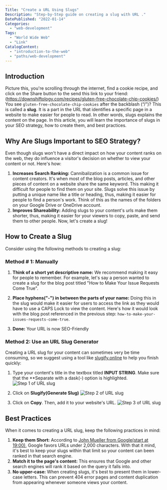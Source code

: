 ```yaml
---
Title: "Create a URL Using Slugs"
Description: "Step-by-Step guide on creating a slug with URL ."
DatePublished: "2022-01-14"
Categories:
  - "web-development"
Tags:
  - "World Wide Web"
  - "Link"
CatalogContent:
  - "introduction-to-the-web"
  - "paths/web-development"
---
```


## Introduction 

Picture this, you're scrolling through the internet, find a cookie recipe,  and click on the Share button to the send this link to your friend:
(https://downshiftology.com/recipes/gluten-free-chocolate-chip-cookies/) 
You see `gluten-free-chocolate-chip-cookies` after the backblash (“/”)? This is called a **slug**. It is a part in the URL that identifies a specific page in a website to make easier for people to read. In other words, slugs explains the content on the page. In this article, you will learn the importance of slugs in your SEO strategy, how to create them, and best practices.   
## Why Are Slugs Important to SEO Strategy?
Even though slugs won't have a direct impact on how your content ranks on the web, they do influence a visitor's decision on whether to view your content or not. Here's how:
1. **Increases Search Ranking:** Cannibalization is a common issue for content creators. It's when most of the blog posts, articles, and other pieces of content on a website share the same keyword. This making it difficult for people to find them on your site. Slugs solve this issue by putting a unique name like a title or heading, thus, making it easier for people to find a person's work. Think of this as the names of the folders on your Google Drive or OneDrive account. 
2.  **Improves Shareability:** 
Adding slugs to your content's urls make them shorter, thus, making it easier for your viewers to copy, paste, and send them to other people. 
Now, let's create a slug! 

## How to Create a Slug 
Consider using the following methods to creating a slug:
### Method # 1: Manually 
1. **Think of a short yet descriptive name:**  We recommend making it easy for people to remember. For example,  let's say a person wanted to create a slug for the blog post titled "How to Make Your Issue Requests Come True".

2. **Place hyphens("-") in between the parts of your name:** Doing this in the slug would make it easier for users to access the link as they would have to use a CAPS Lock to view the content.  Here's how it would look with the blog post referenced in the previous step: `how-to-make-your-issues-requests-come-true`.
3. **Done:** Your URL is now SEO-Friendly 
### Method 2: Use an URL Slug Generator 
Creating a URL slug for your content can sometimes very be time consuming, so we suggest using a tool like [slugify.online](https://slugify.online/)  to help you finish quickly:
1. Type your content's title in the textbox titled **INPUT STRING**. Make sure that the **Separate with a dask(-) option is highlighted. 
![Step 1 of URL slug](https://github.com/rupali-codes/LinksHub/assets/105683440/99d288f1-bb6c-4a19-91bc-87aaf2831de6)

2. Click on **Slugify(Generate Slug)**
![Step 2 of URL slug](https://github.com/rupali-codes/LinksHub/assets/105683440/11a09935-a07a-4ec2-afd6-08e89ef39564)
3. Click on **Copy**. Then, add it to your website's URL.
![Step 3 of URL slug](https://github.com/rupali-codes/LinksHub/assets/105683440/8d162c25-d52b-4ecf-8c2c-4d4f0e21dffb)

## Best Practices 
When it comes to creating a URL slug, keep the following practices in mind:
1. **Keep them Short:** According to [John Mueller from Google(start at 19:00)](https://www.youtube.com/live/4FkSZIW6d48?feature=share),  Google favors URLs under 2,000 characters. With that it mind, it's best to keep your slugs within that limit so your content can been ranked in that search engine.  
2. **Match it to the page's content:** This ensures that Google and other search engines will rank it based on the query it falls into. 
3. **No upper-case:** When creating slugs, it's best to present them in lower-case letters. This can prevent 404 error pages and content duplication from appearing whenever someone views your content. 
